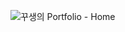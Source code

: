 ![꾸생의 Portfolio - Home](https://user-images.githubusercontent.com/38034518/153743912-422a9b80-09f4-4318-83bf-b64e6f665368.png)
